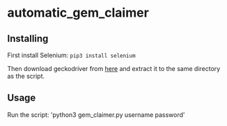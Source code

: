 # automatic_gem_claimer

## Installing

First install Selenium: `pip3 install selenium`

Then download geckodriver from [here](https://github.com/mozilla/geckodriver/releases) and extract it to the same directory as the script.

## Usage
Run the script: 'python3 gem_claimer.py username password' 
